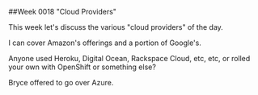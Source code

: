 ##Week 0018 "Cloud Providers"

This week let's discuss the various "cloud providers" of the day.

I can cover Amazon's offerings and a portion of Google's.

Anyone used Heroku, Digital Ocean, Rackspace Cloud, etc, etc, or rolled your own with OpenShift or something else?

Bryce offered to go over Azure.
